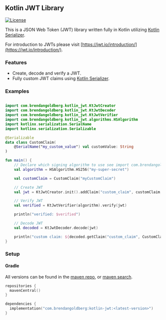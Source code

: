 ## Kotlin JWT Library

[![License](https://img.shields.io/badge/License-Apache%202.0-blue.svg)](https://opensource.org/licenses/Apache-2.0)

This is a JSON Web Token (JWT) library written fully in Kotlin
utilizing [Kotlin Serializer](https://github.com/Kotlin/kotlinx.serialization).

For introduction to JWTs please visit [https://jwt.io/introduction/](https://jwt.io/introduction/).

### Features

- Create, decode and verify a JWT.
- Fully custom JWT claims using [Kotlin Serializer](https://github.com/Kotlin/kotlinx.serialization).

### Examples

```kotlin

import com.brendangoldberg.kotlin_jwt.KtJwtCreator
import com.brendangoldberg.kotlin_jwt.KtJwtDecoder
import com.brendangoldberg.kotlin_jwt.KtJwtVerifier
import com.brendangoldberg.kotlin_jwt.algorithms.HSAlgorithm
import kotlinx.serialization.SerialName
import kotlinx.serialization.Serializable

@Serializable
data class CustomClaim(
    @SerialName("my_custom_value") val customValue: String
)

fun main() {
    // Declare which signing algorithm to use see import com.brendangoldberg.kotlin_jwt.algorithms.* for available algorithms.
    val algorithm = HSAlgorithm.HS256("my-super-secret")

    val customClaim = CustomClaim("myCustomClaim")

    // Create JWT
    val jwt = KtJwtCreator.init().addClaim("custom_claim", customClaim, CustomClaim.serializer()).sign(algorithm)

    // Verify JWT
    val verified = KtJwtVerifier(algorithm).verify(jwt)

    println("verified: $verified")

    // Decode JWT
    val decoded = KtJwtDecoder.decode(jwt)

    println("custom claim: ${decoded.getClaim("custom_claim", CustomClaim.serializer())}")
}
```

### Setup

#### Gradle

All versions can be found in the [maven repo](https://repo1.maven.org/maven2/com/brendangoldberg/kotlin-jwt/), or [maven search](https://search.maven.org/search?q=g:com.brendangoldberg%20AND%20a:kotlin-jwt).

```kotlin
repositories { 
  mavenCentral()
}

dependencies {
  implementation("com.brendangoldberg:kotlin-jwt:<latest-version>")
}
```
